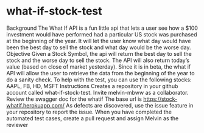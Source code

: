 # what-if-stock-test
Background  The What If API is a fun little api that lets a user see how a $100 investment would have performed had a particular US stock was purchased at the beginning of the year.  It will let the user know what day would have been the best day to sell the stock and what day would be the worse day.  Objective   Given a Stock Symbol, the api will return the best day to sell the stock and the worse day to sell the stock.  The API will also return today’s value (based on close of market yesterday).  Since it is in beta, the what if API will allow the user to retrieve the data from the beginning of the year to do a sanity check.   To help with the test, you can use the following stocks:  AAPL, FB, HD, MSFT    Instructions  Creates a repository in your github account called what-if-stock-test. Invite melvin-mbww as a collaborator. Review the swagger doc for the whatif The base url is https://stock-whatif.herokuapp.com/ As defects are discovered, use the issue feature in your repository to report the issue. When you have completed the automated test cases, create a pull request and assign Melvin as the reviewer
